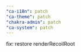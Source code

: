 ```yaml
---
"ca-i18n": patch
"ca-theme": patch
"chakra-admin": patch
"ca-system": patch
---
```


fix: restore renderRecoilRoot
